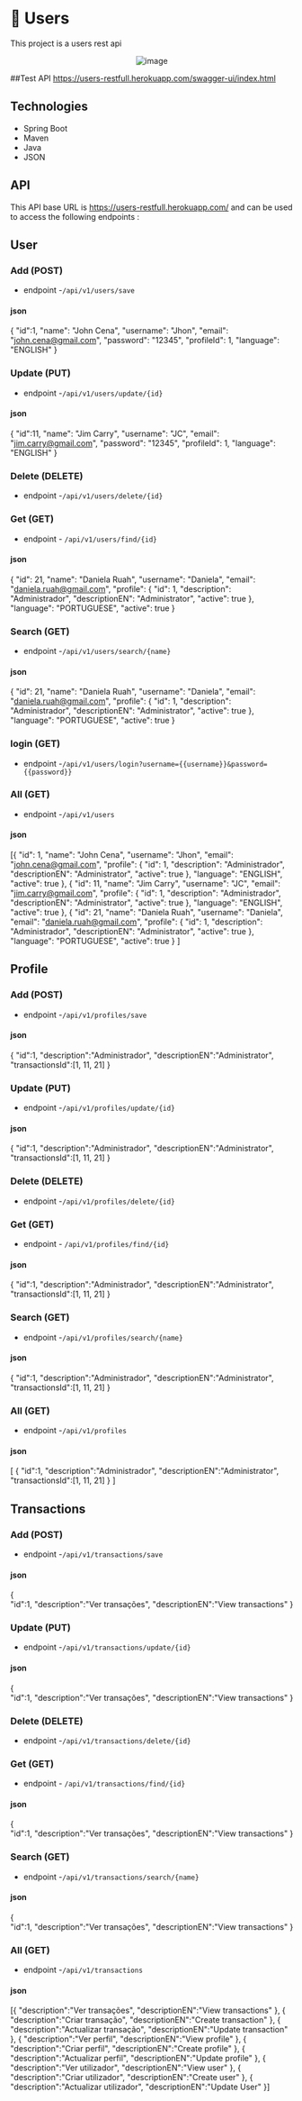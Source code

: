 # 👥 Users

This project is a users rest api 

<div align="center">
  <img alt="image" src="https://raw.githubusercontent.com/claivemonteza/Users/main/API.png">
</div>

##Test API
https://users-restfull.herokuapp.com/swagger-ui/index.html

## Technologies
- Spring Boot
- Maven
- Java
- JSON

## API
This API base URL is https://users-restfull.herokuapp.com/ and can be used to access the following endpoints :

## User
### Add (POST)
- endpoint -```/api/v1/users/save```
#### json
{
    "id":1,
		"name": "John Cena",
		"username": "Jhon",
		"email": "john.cena@gmail.com",
		"password": "12345",
		"profileId": 1,
		"language": "ENGLISH"
}

### Update (PUT)
- endpoint -```/api/v1/users/update/{id}```
#### json
{
    "id":11,
		"name": "Jim Carry",
		"username": "JC",
		"email": "jim.carry@gmail.com",
		"password": "12345",
		"profileId": 1,
		"language": "ENGLISH"
}

### Delete  (DELETE)
- endpoint -```/api/v1/users/delete/{id}```

### Get (GET)
- endpoint - ```/api/v1/users/find/{id}```
#### json
{
  "id": 21,
  "name": "Daniela Ruah",
	"username": "Daniela",
	"email": "daniela.ruah@gmail.com",
  "profile": {
      "id": 1,
      "description": "Administrador",
      "descriptionEN": "Administrator",
      "active": true
  },
  "language": "PORTUGUESE",
  "active": true
 }

### Search (GET)
- endpoint -```/api/v1/users/search/{name}```
#### json
{
  "id": 21,
  "name": "Daniela Ruah",
	"username": "Daniela",
	"email": "daniela.ruah@gmail.com",
  "profile": {
      "id": 1,
      "description": "Administrador",
      "descriptionEN": "Administrator",
      "active": true
  },
  "language": "PORTUGUESE",
  "active": true
 }

### login (GET)
- endpoint -```/api/v1/users/login?username={{username}}&password={{password}}```

### All (GET)
- endpoint -```/api/v1/users```

#### json
[{
  "id": 1,
  "name": "John Cena",
	"username": "Jhon",
	"email": "john.cena@gmail.com",
  "profile": {
      "id": 1,
      "description": "Administrador",
      "descriptionEN": "Administrator",
      "active": true
  },
  "language": "ENGLISH",
  "active": true
 },
 {
  "id": 11,
  "name": "Jim Carry",
	"username": "JC",
	"email": "jim.carry@gmail.com",
  "profile": {
      "id": 1,
      "description": "Administrador",
      "descriptionEN": "Administrator",
      "active": true
   },
   "language": "ENGLISH",
   "active": true
  },
  {
  "id": 21,
  "name": "Daniela Ruah",
	"username": "Daniela",
	"email": "daniela.ruah@gmail.com",
  "profile": {
      "id": 1,
      "description": "Administrador",
      "descriptionEN": "Administrator",
      "active": true
  },
  "language": "PORTUGUESE",
  "active": true
 }
]

## Profile
### Add (POST)
- endpoint -```/api/v1/profiles/save```
#### json
{
    "id":1,
    "description":"Administrador",
    "descriptionEN":"Administrator",
    "transactionsId":[1, 11, 21]
}

### Update (PUT)
- endpoint -```/api/v1/profiles/update/{id}```
#### json
{
    "id":1,
    "description":"Administrador",
    "descriptionEN":"Administrator",
    "transactionsId":[1, 11, 21]
}


### Delete  (DELETE)
- endpoint -```/api/v1/profiles/delete/{id}```

### Get (GET)
- endpoint - ```/api/v1/profiles/find/{id}```
#### json
{
    "id":1,
    "description":"Administrador",
    "descriptionEN":"Administrator",
    "transactionsId":[1, 11, 21]
}

### Search (GET)
- endpoint -```/api/v1/profiles/search/{name}```
#### json
{
    "id":1,
    "description":"Administrador",
    "descriptionEN":"Administrator",
    "transactionsId":[1, 11, 21]
}

### All (GET)
- endpoint -```/api/v1/profiles```
#### json
[
{
    "id":1,
    "description":"Administrador",
    "descriptionEN":"Administrator",
    "transactionsId":[1, 11, 21]
}
]


## Transactions
### Add (POST)
- endpoint -```/api/v1/transactions/save```
#### json
{   
    "id":1,
    "description":"Ver transações",
    "descriptionEN":"View transactions"
}

### Update (PUT)
- endpoint -```/api/v1/transactions/update/{id}```
#### json
{      
    "id":1,
    "description":"Ver transações",
    "descriptionEN":"View transactions"
}

### Delete  (DELETE)
- endpoint -```/api/v1/transactions/delete/{id}```

### Get (GET)
- endpoint - ```/api/v1/transactions/find/{id}```
#### json
{      
    "id":1,
    "description":"Ver transações",
    "descriptionEN":"View transactions"
}


### Search (GET)
- endpoint -```/api/v1/transactions/search/{name}```
#### json
{      
    "id":1,
    "description":"Ver transações",
    "descriptionEN":"View transactions"
}

### All (GET)
- endpoint -```/api/v1/transactions```
#### json

[{
    "description":"Ver transações",
    "descriptionEN":"View transactions"
},
{
    "description":"Criar transação",
    "descriptionEN":"Create transaction"
},
{
    "description":"Actualizar transação",
    "descriptionEN":"Update transaction"
},
{
    "description":"Ver perfil",
    "descriptionEN":"View profile"
},
{
    "description":"Criar perfil",
    "descriptionEN":"Create profile"
},
{
    "description":"Actualizar perfil",
    "descriptionEN":"Update profile"
},
{
    "description":"Ver utilizador",
    "descriptionEN":"View user"
},
{
    "description":"Criar utilizador",
    "descriptionEN":"Create user"
},
{
    "description":"Actualizar utilizador",
    "descriptionEN":"Update User"
}]



